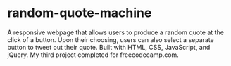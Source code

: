 # random-quote-machine

A responsive webpage that allows users to produce a random quote at the click of a button. Upon their choosing, users can also select a separate button to tweet out their quote. Built with HTML, CSS, JavaScript, and jQuery. My third project completed for freecodecamp.com.
